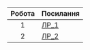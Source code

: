 | Робота | Посилання    |
|:---:|---------|
|  1  | [ЛР_1](https://github.com/Luibomyr-Hnatiuk/devops-lab1)|
|  2 | [ЛР_2](https://github.com/Luibomyr-Hnatiuk/devoops-lab2)|

